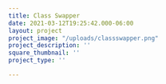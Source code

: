 ```yaml
---
title: Class Swapper
date: 2021-03-12T19:25:42.000-06:00
layout: project
project_image: "/uploads/classswapper.png"
project_description: ''
square_thumbnail: ''
project_type: ''

---
```

